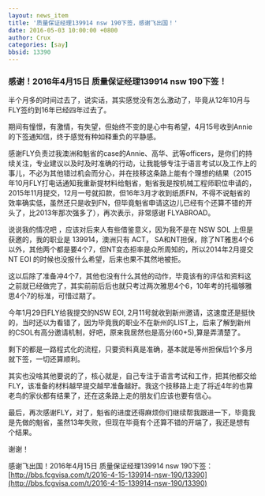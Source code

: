 ```yaml
---
layout: news_item
title: '质量保证经理139914 nsw 190下签，感谢飞出国！'
date: 2016-05-03 10:00:00 +0800
author: Crux
categories: [say]
bbsid: 13390
---
```


### 感谢！2016年4月15日 质量保证经理139914 nsw 190下签！

半个月多的时间过去了，说实话，其实感觉没有怎么激动了，毕竟从12年10月与FLY签约到16年已经四年过去了。

期间有憧憬，有激情，有失望，但始终不变的是心中有希望，4月15号收到Annie的下签通知信，终于感觉有种如释重负的平静感。

感谢FLY负责过我澳洲和魁省的case的Annie、高华、武等officers，是你们的持续关注，专业建议以及时及时准确的行动，让我能够专注于语言考试以及工作上的事儿，不必为其他错过机会而分心，并在技移这条路上能有个理想的结果（2015年10月FLY打电话通知我重新提材料给魁省，魁省我是按机械工程师职位申请的，2015年11月提交，12月一号就扣款，但16年3月才收到纸质FN，不得不说魁省的效率确实低，虽然还只是收到FN，但毕竟魁省申请这边儿已经有个还算不错的开头了，比2013年那次强多了），再次表示，非常感谢 FLYABROAD。

说说我的情况吧 ，应该对后来人有些借鉴意义，因为我不是在 NSW SOL 上但是获邀的，我的职业是 139914，澳洲只有 ACT， SA和NT担保，除了NT雅思4个6以外，其他两个都是要4个7，但NT变态拒率是众所周知的，所以2014年2月提交 NT EOI 的时候也没报什么希望，后来也果不其然地被拒。

这以后除了准备冲4个7，其他也没有什么其他的动作，毕竟该有的评估和资料这之前就已经做完了，其实前前后后也就只考过两次雅思4个6，10年考的托福够雅思4个7的标准，可惜过期了。

今年1月29日FLY给我提交的NSW EOI, 2月11号就收到新州邀请，这速度还是挺快的，当时还以为看错了，因为毕竟我的职业不在新州的LIST上，后来了解到新州的CSOL有高分邀请机制，好吧，原来我居然也是高分(60+5),算是弄清楚了。

剩下的都是一路程式化的流程，只要资料真是准确，基本就是等州担保后1个多月就下签，一切还算顺利。

其实也没啥其他要说的了，核心就是，自己专注于语言考试和工作，把其他都交给FLY，该准备的材料越早提交越早准备越好。我这个技移路上走了将近4年的也算老鸟的家伙都有结果了，还在这条路上走的朋友们应该也要有信心。

最后，再次感谢FLY，对了，魁省的进度还得麻烦你们继续帮我跟进一下，毕竟我是先做的魁省，虽然13年失败，但现在毕竟有个还算不错的开端了，我还是想有个结果。

谢谢！

感谢飞出国！2016年4月15日 质量保证经理139914 nsw 190下签：  [http://bbs.fcgvisa.com/t/2016-4-15-139914-nsw-190/13390](http://bbs.fcgvisa.com/t/2016-4-15-139914-nsw-190/13390)
